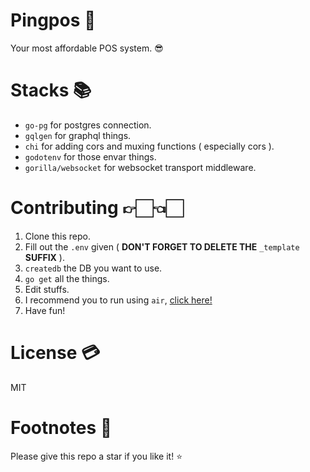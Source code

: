 # Pingpos 📖

Your most affordable POS system. 😎

# Stacks 📚

  - `go-pg` for postgres connection.
  - `gqlgen` for graphql things.
  - `chi` for adding cors and muxing functions ( especially cors ).
  - `godotenv` for those envar things.
  - `gorilla/websocket` for websocket transport middleware.

# Contributing 👉🏻👈🏻

  1. Clone this repo.
  2. Fill out the `.env` given ( **DON'T FORGET TO DELETE THE** `_template`
     **SUFFIX** ).
  3. `createdb` the DB you want to use.
  4. `go get` all the things.
  5. Edit stuffs.
  6. I recommend you to run using `air`, [click here!](https://github.com/cosmtrek/air)
  7. Have fun!

# License 💳

  MIT

# Footnotes 🐾

Please give this repo a star if you like it! ⭐️
